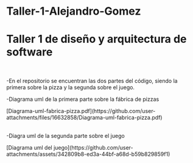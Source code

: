 # Taller-1-Alejandro-Gomez

<h1>Taller 1 de diseño y arquitectura de software</h1 >  <br>
<p>-En el repositorio se encuentran las dos partes del código, siendo la primera sobre la pizza y la segunda sobre el juego.</p> 
<p>-Diagrama uml de la primera parte sobre la fábrica de pizzas</p>
[Diagrama-uml-fabrica-pizza.pdf](https://github.com/user-attachments/files/16632858/Diagrama-uml-fabrica-pizza.pdf)
<br><br>
<p>-Diagra uml de la segunda parte sobre el juego</p>
[Diagrama uml del juego](https://github.com/user-attachments/assets/342809b8-ed3a-44bf-a68d-b59b829859f1)
<br>
